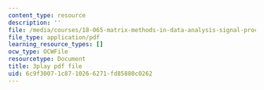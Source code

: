 ```yaml
---
content_type: resource
description: ''
file: /media/courses/18-065-matrix-methods-in-data-analysis-signal-processing-and-machine-learning-spring-2018/6c9f30071c8710266271fd85880c0262_p-bXJIa7QVI.pdf
file_type: application/pdf
learning_resource_types: []
ocw_type: OCWFile
resourcetype: Document
title: 3play pdf file
uid: 6c9f3007-1c87-1026-6271-fd85880c0262
---
```

